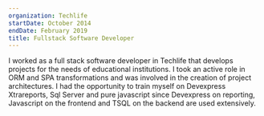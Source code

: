 ```yaml
---
organization: Techlife
startDate: October 2014
endDate: February 2019
title: Fullstack Software Developer
---
```


I worked as a full stack software developer in Techlife that develops projects for the needs of educational institutions. I took an active role in ORM and SPA transformations and was involved in the creation of project architectures.
I had the opportunity to train myself on Devexpress Xtrareports, Sql Server and pure javascript since Devexpress on reporting, Javascript on the frontend and TSQL on the backend are used extensively.
